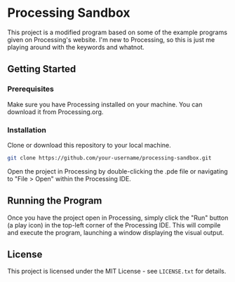 # Processing Sandbox
This project is a modified program based on some of the example programs given on Processing's website. I'm new to Processing, so this is just me playing around with the keywords and whatnot.

## Getting Started

### Prerequisites
Make sure you have Processing installed on your machine. You can download it from Processing.org.

### Installation
Clone or download this repository to your local machine.
```bash
git clone https://github.com/your-username/processing-sandbox.git
```

Open the project in Processing by double-clicking the .pde file or navigating to "File > Open" within the Processing IDE.

## Running the Program

Once you have the project open in Processing, simply click the "Run" button (a play icon) in the top-left corner of the Processing IDE. This will compile and execute the program, launching a window displaying the visual output.

<!-- ## Project Overview
*** TODO

## Acknowledgements

-->
## License
This project is licensed under the MIT License - see `LICENSE.txt` for details.
